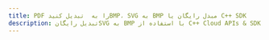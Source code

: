 ---title: PDF را به  تبدیل کنیدBMP، SVG به BMP مبدل رایگان یا C++ SDKdescription: تبدیل رایگانSVG به BMP با استفاده از C++ Cloud APIs & SDK همچنین اسناد PDF را در Cloud ایجاد، ویرایش و رندر کنید.---